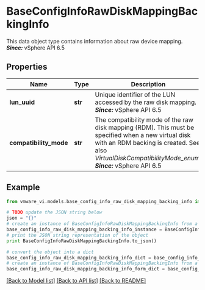 # BaseConfigInfoRawDiskMappingBackingInfo

This data object type contains information about raw device mapping.  ***Since:*** vSphere API 6.5 

## Properties
Name | Type | Description | Notes
------------ | ------------- | ------------- | -------------
**lun_uuid** | **str** | Unique identifier of the LUN accessed by the raw disk mapping.  ***Since:*** vSphere API 6.5  | 
**compatibility_mode** | **str** | The compatibility mode of the raw disk mapping (RDM).  This must be specified when a new virtual disk with an RDM backing is created.  See also *VirtualDiskCompatibilityMode_enum*.  ***Since:*** vSphere API 6.5  | 

## Example

```python
from vmware_vi.models.base_config_info_raw_disk_mapping_backing_info import BaseConfigInfoRawDiskMappingBackingInfo

# TODO update the JSON string below
json = "{}"
# create an instance of BaseConfigInfoRawDiskMappingBackingInfo from a JSON string
base_config_info_raw_disk_mapping_backing_info_instance = BaseConfigInfoRawDiskMappingBackingInfo.from_json(json)
# print the JSON string representation of the object
print BaseConfigInfoRawDiskMappingBackingInfo.to_json()

# convert the object into a dict
base_config_info_raw_disk_mapping_backing_info_dict = base_config_info_raw_disk_mapping_backing_info_instance.to_dict()
# create an instance of BaseConfigInfoRawDiskMappingBackingInfo from a dict
base_config_info_raw_disk_mapping_backing_info_form_dict = base_config_info_raw_disk_mapping_backing_info.from_dict(base_config_info_raw_disk_mapping_backing_info_dict)
```
[[Back to Model list]](../README.md#documentation-for-models) [[Back to API list]](../README.md#documentation-for-api-endpoints) [[Back to README]](../README.md)


